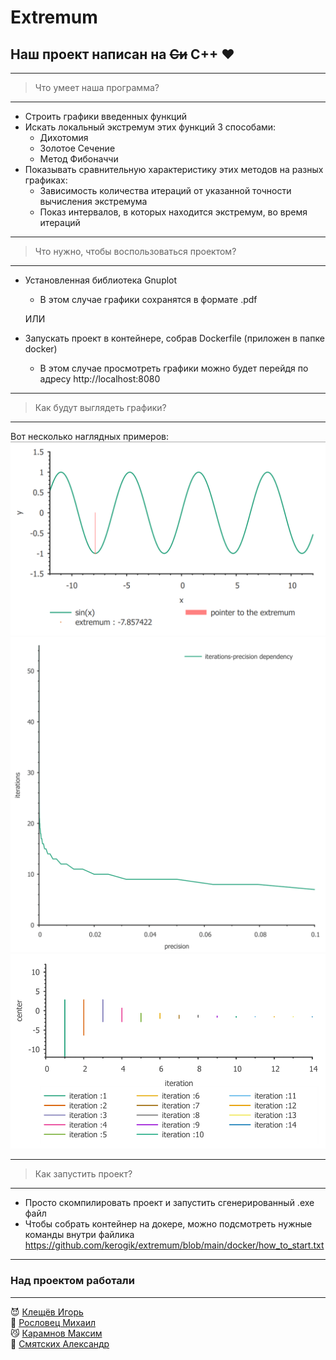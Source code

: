 # Extremum 
## Наш проект написан на ~~Си~~ C++ :heart:
___
> Что умеет наша программа?
___
- Строить графики введенных функций 
- Искать локальный экстремум этих функций 3 способами:
    - Дихотомия
    - Золотое Сечение
    - Метод Фибоначчи
- Показывать сравнительную характеристику этих методов на разных графиках:
    - Зависимость количества итераций от указанной точности вычисления экстремума
    - Показ интервалов, в которых находится экстремум, во время итераций 
___
>Что нужно, чтобы воспользоваться проектом?
___
- Установленная библиотека Gnuplot    
    - В этом случае графики сохранятся в формате .pdf

  ИЛИ
- Запускать проект в контейнере, собрав Dockerfile (приложен в папке docker)
    - В этом случае просмотреть графики можно будет перейдя по адресу http://localhost:8080
___
> Как будут выглядеть графики?  
___
Вот несколько наглядных примеров:  
![Alt-текст](https://github.com/kerogik/extremum/blob/main/pics/plot_dichotomy.png "*картиночка*")
![Alt-текст](https://github.com/kerogik/extremum/blob/main/pics/iteration-precision-section.png "*картиночка*")
![Alt-текст](https://github.com/kerogik/extremum/blob/main/pics/precision_fib.png "*картиночка*")
___
> Как запустить проект?
___
- Просто скомпилировать проект и запустить сгенерированный .exe файл
- Чтобы собрать контейнер на докере, можно подсмотреть нужные команды внутри файлика https://github.com/kerogik/extremum/blob/main/docker/how_to_start.txt
___
### Над проектом работали
___
:smiling_imp: [Клещёв Игорь](https://github.com/kerogik)  
:angel: [Рословец Михаил](https://github.com/D9veth)  
:smirk_cat: [Карамнов Максим](https://github.com/KaramnovM)  
:nail_care: [Смятских Александр](https://github.com/SmyatskikhAlexander)
